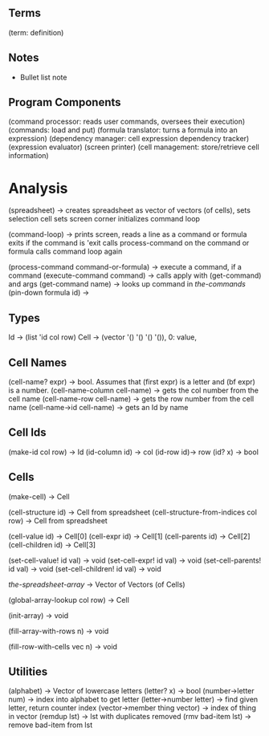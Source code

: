Terms
-----
(term: definition)

Notes
-----
* Bullet list note

Program Components
------------------
(command processor: reads user commands, oversees their execution)
(commands: load and put)
(formula translator: turns a formula into an expression)
(dependency manager: cell expression dependency tracker)
(expression evaluator)
(screen printer)
(cell management: store/retrieve cell information)

Analysis
========
(spreadsheet) -> creates spreadsheet as vector of vectors (of cells),
  sets selection cell
  sets screen corner
  initializes command loop

(command-loop) -> prints screen, reads a line as a command or formula
  exits if the command is 'exit
  calls process-command on the command or formula
  calls command loop again

(process-command command-or-formula) -> execute a command, if a command
(execute-command command) -> calls apply with (get-command) and args
(get-command name) -> looks up command in *the-commands*
(pin-down formula id) ->

Types
-----
Id -> (list 'id col row)
Cell -> (vector '() '() '() '()), 0: value,

Cell Names
----------
(cell-name? expr) -> bool. Assumes that (first expr) is a letter and (bf expr) is a number.
(cell-name-column cell-name) -> gets the col number from the cell name
(cell-name-row cell-name) -> gets the row number from the cell name
(cell-name->id cell-name) -> gets an Id by name

Cell Ids
---------
(make-id col row) -> Id
(id-column id) -> col
(id-row id)-> row
(id? x) -> bool

Cells
-----
(make-cell) -> Cell

(cell-structure id) -> Cell from spreadsheet
(cell-structure-from-indices col row) -> Cell from spreadsheet

(cell-value id) -> Cell[0]
(cell-expr id) -> Cell[1]
(cell-parents id) -> Cell[2]
(cell-children id) -> Cell[3]

(set-cell-value! id val) -> void
(set-cell-expr! id val) -> void
(set-cell-parents! id val) -> void
(set-cell-children! id val) -> void

*the-spreadsheet-array* -> Vector of Vectors (of Cells)

(global-array-lookup col row) -> Cell

(init-array) -> void

(fill-array-with-rows n) -> void

(fill-row-with-cells vec n) -> void

Utilities
---------
(alphabet) -> Vector of lowercase letters
(letter? x) -> bool
(number->letter num) -> index into alphabet to get letter
(letter->number letter) -> find given letter, return counter index
(vector->member thing vector) -> index of thing in vector
(remdup lst) -> lst with duplicates removed
(rmv bad-item lst) -> remove bad-item from lst
